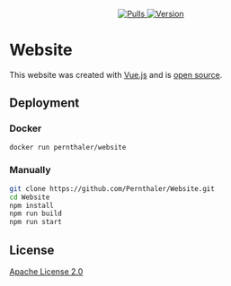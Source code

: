 <p align="center">
    <a href="https://hub.docker.com/r/pernthaler/website">
        <img alt="Pulls" src="https://img.shields.io/docker/pulls/pernthaler/website?label=Pulls">
    </a>
    <a href="https://github.com/Pernthaler/Website">
        <img alt="Version" src="https://img.shields.io/github/package-json/v/Pernthaler/Website?label=Version">
    </a>
</p>

# Website

This website was created with [Vue.js](https://vuejs.org/) and is [open source](https://github.com/Pernthaler/Website).

## Deployment

### Docker

```bash
docker run pernthaler/website
```

### Manually

```bash
git clone https://github.com/Pernthaler/Website.git
cd Website
npm install
npm run build
npm run start
```

## License

[Apache License 2.0](LICENSE)
